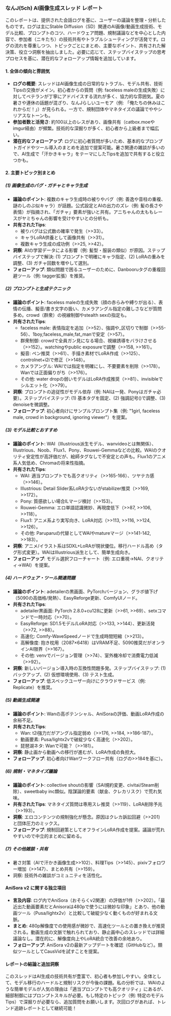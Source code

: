 ### なんJ(5ch) AI画像生成スレッド レポート

このレポートは、提供された会話ログを基に、ユーザーの議論を整理・分析したものです。ログは主にStable Diffusion（SD）関連のAI画像/動画生成技術、モデル比較、プロンプトのコツ、ハードウェア問題、規制議論などを中心とした内容で、参加者（ニキたち）の技術共有やトラブルシューティングが活発です。ログの流れを尊重しつつ、トピックごとにまとめ、主要なポイント、共有された解決策、役立つ洞察を抽出しました。必要に応じて、ステップバイステップの思考プロセスを基に、潜在的なフォローアップ情報を追加しています。

#### 1. 全体の傾向と雰囲気
- **ログの概要**: スレッドはAI画像生成の日常的なトラブル、モデル共有、技術Tipsの交換がメイン。初心者からの質問（例: faceless maleの生成失敗）に対してベテランが丁寧にアドバイスする流れが多く、協力的な雰囲気。夏の暑さや連休の話題が混ざり、なんJらしいユーモア（例: 「俺たちの休みはこれからだ！」）が見られる。一方で、規制団体やマネタイズの議論でややシリアスなトーンも。
- **参加者数と活発さ**: 約100以上のレスがあり、画像共有（catbox.moeやimgur経由）が頻繁。技術的な深掘りが多く、初心者から上級者まで幅広い。
- **潜在的なフォローアップ**: ログに初心者質問が多いため、基本的なプロンプトガイドやツール導入のまとめを追加で提案可能。暑さ関連の雑談が多いので、AI生成で「汗かきキャラ」をテーマにしたTipsを追加で共有すると役立つかも。

#### 2. 主要トピック別まとめ
##### (1) 画像生成のバグ・ガチャとキャラ生成
- **議論のポイント**: 複数のキャラ生成時の被りやバグ（例: 善逸や音柱の重複、謎のしのぶ似キャラ）が話題。公式設定とAIの出力のズレ（例: 髪の長さや表情）が指摘され、「ガチャ」要素が強いと共有。アニちゃんの太ももレースがヤミちゃんの影響を受けやすいとの分析も。
- **共有されたTips**:
  - 被りバグは公式数の確率で発生（>>33）。
  - キャラLoRA供養として画像共有（>>31）。
  - 複数キャラ生成の成功例（>>25, >>42）。
- **洞察**: AIの学習データによる影響（例: 髪型・服装の類似）が原因。ステップバイステップで解決: (1) プロンプトで明確にキャラ指定、(2) LoRAの重みを調整、(3) ガチャ回数を増やして選別。
- **フォローアップ**: 類似問題で困るユーザーのために、Danbooruタグの重複回避ツール（例: tagger拡張）を推奨。

##### (2) プロンプトと生成テクニック
- **議論のポイント**: faceless maleの生成失敗（顔の赤らみや縛りが出る）、表情の伝播、擬音/書き文字の扱い、カメラアングル指定の難しさなどが質問多め。crowd（群衆）の視線制御やstealth sexの指定も。
- **共有されたTips**:
  - faceless male: 表情指定を追加（>>52）、強調や_区切りで制御（>>55-56）、1boy,faceless_male,fat_manで安定（>>57）。
  - 群衆制御: crowdで全員ガン見になる場合、視線誘導をバラけさせる（>>152）。watchingやpublic exposureで調整（>>158, >>161）。
  - 擬音: ペン推奨（>>61）、手描き素材でLoRA作成（>>125）、controlnet+i2iで修正（>>148）。
  - カメラアングル: WAIでは指定を明確にし、不要要素を削除（>>178）。Wanでは正面偏りがち（>>176）。
  - その他: water dropの弱いモデルはLoRA作成推奨（>>81）、invisibleでシルエット化（>>79）。
- **洞察**: プロンプトの追従性がモデル依存（例: NAIは一発、Ponyはガチャ必要）。ステップバイステップ: (1) 基本タグを固定、(2) 強調記号()で調整、(3) denoiseを微調整。
- **フォローアップ**: 初心者向けにサンプルプロンプト集（例: "1girl, faceless male, crowd in background, ignoring viewer"）を提案。

##### (3) モデル比較とおすすめ
- **議論のポイント**: WAI（Illustrious派生モデル、wanvideoとは無関係）、Illustrious、Noob、Flux1、Pony、Rouwei-Gemmaなどの比較。WAIのクオリティ安定性が高評価だが、絵師タグなしで不安定との声も。Flux1のアニメ系人気低め、Chromaの将来性指摘。
- **共有されたTips**:
  - WAI: 適当プロンプトでも高クオリティ（>>165-166）、ツヤテカ感（>>146）。
  - Illustrious: Detail Slider系LoRA少ないがstabilizer推奨（>>169, >>172）。
  - Pony: 質感欲しい場合ILマージ検討（>>153）。
  - Rouwei-Gemma: エロ単語認識微妙、再現度低下（>>87, >>106, >>118）。
  - Flux1: アニメ系より実写向き、LoRA対応（>>113, >>116, >>124, >>126）。
  - その他: Paruparuの代替としてWAIやmatureマージ（>>141-142, >>183）。
- **洞察**: アニメ/イラスト系はSDXL+LoRAが現状優位。移行ハードル高め（タグ形式変更）。WAIはIllustrious派生として、簡単生成向き。
- **フォローアップ**: モデル選択フローチャート（例: エロ重視→NAI、クオリティ→WAI）を提案。

##### (4) ハードウェア・ツール関連問題
- **議論のポイント**: adetailerの黒画面、PyTorchバージョン、グラボ値下げ（5090の高価格/発熱）、EasyReforge更新、ComfyUIノード。
- **共有されたTips**:
  - adetailer黒画面: PyTorch 2.8.0+cu128に更新（>>61, >>69）、setxコマンドで一時対応（>>70）。
  - EasyReforge: SD1.5モデル/LoRA対応（>>133, >>144）、更新活発（>>72, >>88）。
  - 高速化: Comfy-WaveSpeedノードで生成時間短縮（>>213）。
  - 高解像度: 抱き枕用（2087×6418）はVRAM不足、5090推奨だがオンラインAI限界（>>167）。
  - その他: venvでバージョン管理（>>74）、室外機冷却で消費電力低減（>>92）。
- **洞察**: 新しいバージョン導入時の互換性問題多発。ステップバイステップ: (1) バックアップ、(2) 仮想環境使用、(3) テスト生成。
- **フォローアップ**: 低スペックユーザー向けにクラウドサービス（例: Replicate）を推奨。

##### (5) 動画生成関連
- **議論のポイント**: Wanの高ポテンシャル、AniSoraの評価、動画LoRA作成の余裕不足。
- **共有されたTips**:
  - Wan: t2i強力だがアングル指定弱め（>>176, >>184, >>186-187）。
  - 動画要素: Pusa/lightx2vで破綻少なく高速化（>>202）。
  - 琵琶湖ネタ: Wanで可能？（>>181）。
- **洞察**: 静止画から動画への移行が進むが、LoRA作成の負担大。
- **フォローアップ**: 初心者向けWanワークフロー共有（ログの>>184を基に）。

##### (6) 規制・マネタイズ議論
- **議論のポイント**: collective shoutの影響（SAI規約変更、civitai/Steam削除）、sweetbaby inc類似。陰謀論的要素（献金、クレカリスク）で荒れ気味。
- **共有されたTips**: マネタイズ質問は専用スレ推奨（>>119）、LoRA削除予兆（>>193）。
- **洞察**: エロコンテンツの規制強化が懸念。原因はクレカ訴訟回避（>>201）と団体圧力のミックス。
- **フォローアップ**: 規制回避策としてオフラインLoRA作成を提案。議論が荒れやすいので中立的まとめに留める。

##### (7) その他雑談・共有
- 暑さ対策（AIで汗かき画像生成>>102）、料理Tips（>>145）、pixivフォロワー増加（>>147）、まとめ共有（>>159）。
- 洞察: 技術外の雑談がコミュニティを活性化。

#### AniSora v2 に関する独立項目
- **言及内容**: ログ内でAniSora（おそらくv2関連）の評価が1件（>>202）。「最近出た動画要素だとAnisoraは480pで使うには微妙な印象」とあり、他の動画ツール（Pusa/lightx2v）と比較して破綻少なく動くものが好まれる文脈。
- **まとめ**: 480p解像度での使用感が微妙で、高速化ツールとの置き換えが推奨される。動画生成の文脈で触れられており、静止画中心のスレッドでは詳細議論なし。潜在的に、解像度向上やLoRA統合で改善の余地あり。
- **フォローアップ**: AniSora v2の最新アップデートを確認（GitHubなど）。類似ツールとしてCausVidを試すことを提案。

#### レポートの結論と追加洞察
このスレッドはAI生成の技術共有が豊富で、初心者も参加しやすい。全体として、モデル移行のハードルと規制リスクが今後の課題。私の分析では、WAIのような簡単モデルが人気の理由は「適当プロンプトでも高クオリティ」にあるが、細部制御にはプロンプトスキルが必要。もし特定のトピック（例: 特定のモデルTips）で深掘りが必要なら、追加質問をお願いします。次回ログがあれば、トレンド追跡レポートとして継続可能！